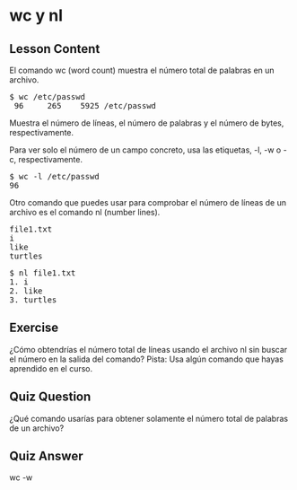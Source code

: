# wc y nl

## Lesson Content

El comando wc (word count) muestra el número total de palabras en un archivo.

<pre>$ wc /etc/passwd
 96     265    5925 /etc/passwd
</pre>

Muestra el número de líneas, el número de palabras y el número de bytes, respectivamente.

Para ver solo el número de un campo concreto, usa las etiquetas, -l, -w o -c, respectivamente.

<pre>$ wc -l /etc/passwd
96</pre>

Otro comando que puedes usar para comprobar el número de líneas de un archivo es el comando nl (number lines).

<pre>
file1.txt
i
like
turtles
</pre>

<pre>$ nl file1.txt
1. i
2. like
3. turtles
</pre>

## Exercise

¿Cómo obtendrías el número total de líneas usando el archivo nl sin buscar el número en la salida del comando? Pista: Usa algún comando que hayas aprendido en el curso.

## Quiz Question

¿Qué comando usarías para obtener solamente el número total de palabras de un archivo?

## Quiz Answer

wc -w
